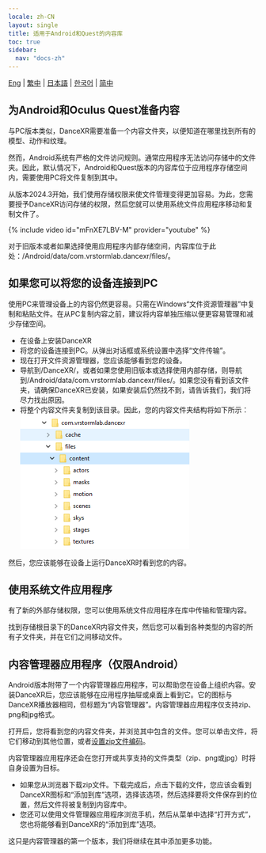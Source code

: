 ```yaml
---
locale: zh-CN
layout: single
title: 适用于Android和Quest的内容库
toc: true
sidebar:
  nav: "docs-zh"
---
```

[Eng](/dancexr/content_android_quest) | [繁中](/tw/dancexr/content_android_quest) | [日本語](/jp/dancexr/content_android_quest) | [한국어](/kr/dancexr/content_android_quest) | [简中](/zh/dancexr/content_android_quest)

## 为Android和Oculus Quest准备内容

与PC版本类似，DanceXR需要准备一个内容文件夹，以便知道在哪里找到所有的模型、动作和纹理。

然而，Android系统有严格的文件访问规则。通常应用程序无法访问存储中的文件夹。因此，默认情况下，Android和Quest版本的内容库位于应用程序存储空间内，需要使用PC将文件复制到其中。

从版本2024.3开始，我们使用存储权限来使文件管理变得更加容易。为此，您需要授予DanceXR访问存储的权限，然后您就可以使用系统文件应用程序移动和复制文件了。

{% include video id="mFnXE7LBV-M" provider="youtube" %}

对于旧版本或者如果选择使用应用程序内部存储空间，内容库位于此处：/Android/data/com.vrstormlab.dancexr/files/。

## 如果您可以将您的设备连接到PC

使用PC来管理设备上的内容仍然更容易。只需在Windows“文件资源管理器”中复制和粘贴文件。在从PC复制内容之前，建议将内容单独压缩以便更容易管理和减少存储空间。

* 在设备上安装DanceXR
* 将您的设备连接到PC。从弹出对话框或系统设置中选择“文件传输”。
* 现在打开文件资源管理器，您应该能够看到您的设备。
* 导航到/DanceXR/，或者如果您使用旧版本或选择使用内部存储，则导航到/Android/data/com.vrstormlab.dancexr/files/。如果您没有看到该文件夹，请确保DanceXR已安装，如果安装后仍然找不到，请告诉我们，我们将尽力找出原因。
* 将整个内容文件夹复制到该目录。因此，您的内容文件夹结构将如下所示：![example folder](/images/content_folder_android.png)

然后，您应该能够在设备上运行DanceXR时看到您的内容。

## 使用系统文件应用程序

有了新的外部存储权限，您可以使用系统文件应用程序在库中传输和管理内容。

找到存储根目录下的DanceXR内容文件夹，然后您可以看到各种类型的内容的所有子文件夹，并在它们之间移动文件。

## 内容管理器应用程序（仅限Android）

Android版本附带了一个内容管理器应用程序，可以帮助您在设备上组织内容。安装DanceXR后，您应该能够在应用程序抽屉或桌面上看到它。它的图标与DanceXR播放器相同，但标题为“内容管理器”。内容管理器应用程序仅支持zip、png和jpg格式。

打开后，您将看到您的内容文件夹，并浏览其中包含的文件。您可以单击文件，将它们移动到其他位置，或者[设置zip文件编码](features/zip_format)。

内容管理器应用程序还会在您打开或共享支持的文件类型（zip、png或jpg）时将自身设置为目标。

* 如果您从浏览器下载zip文件。下载完成后，点击下载的文件，您应该会看到DanceXR图标和“添加到库”选项，选择该选项，然后选择要将文件保存到的位置，然后文件将被复制到内容库中。
* 您还可以使用文件管理器应用程序浏览手机，然后从菜单中选择“打开方式”，您也将能够看到DanceXR的“添加到库”选项。

这只是内容管理器的第一个版本，我们将继续在其中添加更多功能。